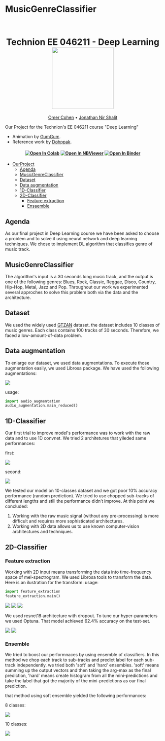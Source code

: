# MusicGenreClassifier
<h1 align="center">
  <br>
Technion EE 046211 - Deep Learning
  <br>
  <img src="https://raw.githubusercontent.com/taldatech/ee046211-deep-learning/main/assets/nn_gumgum.gif" height="200">
</h1>
  <p align="center">
    <a href="https://taldatech.github.io">Omer Cohen</a> •
    <a href="https://github.com/royg27">Jonathan Nir Shalit</a>
  </p>

Our Project for the Technion's EE 046211 course "Deep Learning"
* Animation by <a href="https://medium.com/@gumgumadvertisingblog">GumGum</a>.
* Reference work by <a href="https://github.com/Dohppak/Music_Genre_Classification_Pytorch">Dohppak</a>.
<h4 align="center">
    <a href="https://colab.research.google.com/github/taldatech/ee046211-deep-learning"><img src="https://colab.research.google.com/assets/colab-badge.svg" alt="Open In Colab"/></a>
    <a href="https://nbviewer.jupyter.org/github/taldatech/ee046211-deep-learning/tree/main/"><img src="https://jupyter.org/assets/main-logo.svg" alt="Open In NBViewer"/></a>
    <a href="https://mybinder.org/v2/gh/taldatech/ee046211-deep-learning/main"><img src="https://mybinder.org/badge_logo.svg" alt="Open In Binder"/></a>

</h4>


- [OurProject](#OurProject)
  * [Agenda](#agenda)
  * [MusicGenreClassifier](#MusicGenreClassifier)
  * [Dataset](#Dataset)
  * [Data augmentation](#Data-augmentation)
  * [1D-Classifier](#1D-Classifier)
  * [2D-Classifier](#2D-Classifier)
    + [Feature extraction](#Feature-extraction)
    + [Ensaemble](#Ensemble)







## Agenda
As our final project in Deep Learning course we have been asked to choose a problem and to solve it using neural network and deep learning techniques. We chose to implement DL algorithm that classifies genre of music track.

## MusicGenreClassifier
 The algorithm's input is a 30 seconds long music track, and the output is one of the following genres: Blues, Rock, Classic, Reggae, Disco, Country, Hip-Hop, Metal, Jazz and Pop. Throughout our work we experimented several approches to solve this problem both via the data and the architecture.

## Dataset
We used the widely used [GTZAN](http://marsyas.info/downloads/datasets.html) dataset. the dataset includes 10 classes of music genres. Each class contains 100 tracks of 30 seconds. Therefore, we faced a low-amount-of-data problem.


## Data augmentation
To enlarge our dataset, we used data augmentations. To execute those augmentation easily, we used Librosa package.
We have used the following augmentations:

<img src="/img/data_aug.png">

usage:
```python
import audio_augmentation
audio_augmentation.main_reduced()
```


## 1D-Classifier
Our first trial  to improve model's performance was to work with the raw data and to use 1D convnet. We tried 2 architetures that yileded same performances:

first:

<img src="/img/1dconvnetver1.png">

second:

<img src="/img/1dconvnetver2.png">

We tested our model on 10-classes dataset and we got poor 10% accuracy performance (random prediction). We tried to use chopped sub-tracks of different lengths and still the performance didn’t improve.
At this point we concluded:
1.	Working with the raw music signal (without any pre-processing) is more difficult and requires more sophisticated architectures. 
2.	Working with 2D data allows us to use known computer-vision architectures  and techniques.

## 2D-Classifier
### Feature extraction
Working with 2D input means transforming the data into time-frequency space of mel-spectrogram. We used Librosa tools to transform the data. Here is an ilustration for the transform:
usage:
```python
import feature_extraction
feature_extraction.main()
```

<img src="/img/original_track.png">

<img src="/img/original_track_db.png">

<img src="/img/mel.png">



We used resnet18 architecture with dropout. To tune our hyper-parameters we used Optuna. That model achieved 62.4% accuracy on the test-set.

<img src="/img/model10_graph.png">

<img src="/img/model10_conv_mat.png">


### Ensemble
We tried to boost our performnaces by using ensemble of classifiers. In this method we chop each track to sub-tracks and predict label for each sub-track independently.
we tried both 'soft' and 'hard' ensembles. 'soft' means summing up the output vectors and then taking the arg-max as the final prediction, 'hard' means create histogram from all the mini-predictions and take the label that got the majority of the mini-predictions as our final prediction.

that method using soft ensemble yielded the following performances:

8 classes:

<img src="/img/ensemble_8.png">

10 classes:

<img src="/img/ensemble_10.png">
